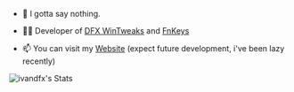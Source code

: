 - 🤫 I gotta say nothing.

- 👨‍💻  Developer of [DFX WinTweaks](https://ivandfx.github.io/DFXWinTweaks) and [FnKeys](https://github.com/ivandfx/fnkeys)

- 📫 You can visit my [Website](https://ivandfx.github.io) (expect future development, i've been lazy recently)

![ivandfx's Stats](https://github-readme-stats.vercel.app/api?username=ivandfx&theme=dark&show_icons=true&hide_border=false&count_private=false)
